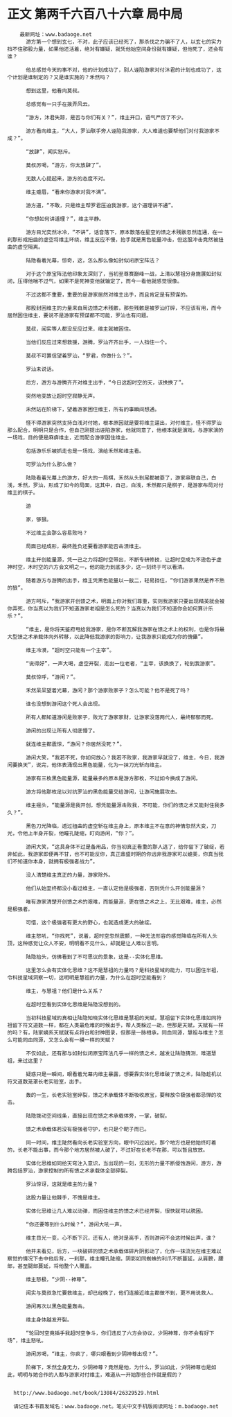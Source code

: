 # 正文 第两千六百八十六章 局中局
        最新网址：www.badaoge.net
          游方第一个想到玄七，不对，此子应该已经死了，那杀伐之力骗不了人，以玄七的实力挡不住那股力量，如果他还活着，绝对有嫌疑，就凭他始空间身份就有嫌疑，但他死了，还会有谁？
      
          他总感觉今天的事不对，他的计划成功了，别人诬陷游家对付沐君的计划也成功了，这个计划是谁制定的？又是谁实施的？禾然吗？
      
          想到这里，他看向莫叔。
      
          总感觉有一只手在拨弄风云。
      
          “游方，沐君失踪，是否与你们有关？”，维主开口，语气严厉了不少。
      
          游方看向维主，“大人，罗汕联手旁人诬陷我游家，大人难道也要帮他们对付我游家不成？”。
      
          “放肆”，闻实怒斥。
      
          莫叔厉喝，“游方，你太放肆了”。
      
          无数人心提起来，游方的态度不对。
      
          维主蹙眉，“看来你游家对我不满”。
      
          游方道，“不敢，只是维主帮罗君压迫我游家，这个道理讲不通”。
      
          “你想如何讲道理？”，维主平静。
      
          游方目光突然冰冷，“不讲”，话音落下，原本散落在星空的馈之术残骸忽然连通，在一刹那形成扭曲的虚空将维主环绕，维主反应不慢，抬手就是黑色能量冲击，但这股冲击竟然被扭曲的虚空隔离。
      
          陆隐看着光幕，惊奇，这，怎么那么像如封似闭原宝阵法？
      
          对于这个原宝阵法他印象太深刻了，当初至尊赛巅峰一战，上清以慧祖分身施展如封似闭，压得他喘不过气，如果不是死神变他就输定了，而今一看他就感觉很像。
      
          不过这都不重要，重要的是游家居然对维主出手，而且肯定是有预谋的。
      
          那股封困维主的力量来自周边馈之术残骸，那些残骸是被罗汕打碎，不应该有用，而今居然困住维主，要说不是游家有预谋都不可能，罗汕也有问题。
      
          莫叔，闻实等人都没反应过来，维主就被困住。
      
          当他们反应过来想救援，游腾，罗汕齐齐出手，一人挡住一个。
      
          莫叔不可置信望着罗汕，“罗君，你做什么？”。
      
          罗汕未说话。
      
          后方，游方与游腾齐齐对维主出手，“今日这超时空的天，该换换了”。
      
          突然地变故让超时空寂静无声。
      
          禾然站在阶梯下，望着游家困住维主，所有的事瞬间想通。
      
          怪不得游家突然支持白浅对付她，根本原因就是要将维主逼出，对付维主，怪不得罗汕那么配合，明明只是合作，但自己刚提出诬陷游家，他就同意了，他根本就是演戏，与游家演的一场戏，目的便是麻痹维主，近而配合游家困住维主。
      
          包括游乐乐被抓走也是一场戏，演给禾然和维主看。
      
          可罗汕为什么那么做？
      
          陆隐看着光幕上的游方，好大的一局棋，禾然从头到尾都被耍了，游家串联自己，白浅，禾然，罗汕，形成了如今的局面，这其中，自己，白浅，禾然都只是棋子，是游家布局对付维主的棋子。
      
          游
      
          家，够狠。
      
          不过维主会那么容易败吗？
      
          局面已经成形，最终胜负还要看游家能否击溃维主。
      
          维主开创能量源，凭一己之力将超时空带出，不断专研修技，让超时空成为不逊色于虚神时空，木时空的六方会文明之一，他的能力到底多少，这一刻终于可以看清。
      
          随着游方与游腾的出手，维主凭黑色能量以一敌二，轻易挡住，“你们游家果然是养不熟的狼”。
      
          游方呵斥，“我游家开创馈之术，明面上你对我们尊重，实则我游家只要出现精英就会被你弄死，你当真以为我们不知道游家老祖是怎么死的？当真以为我们不知道你会如何算计乐乐？”。
      
          “维主，是你将天鉴府甩给我游家，是你不断瓦解我游家在馈之术上的权利，也是你将最大型馈之术承载体向外转移，以此降低我游家的影响力，让我游家只能成为你的傀儡”。
      
          维主冷漠，“超时空只能有一个主宰”。
      
          “说得好”，一声大喝，虚空开裂，走出一位老者，“主宰，该换换了，轮到我游家”。
      
          莫叔惊呼，“游闲？”。
      
          禾然呆呆望着光幕，游闲？那个游家败家子？怎么可能？他不是死了吗？
      
          谁也没想到游闲这个死人会出现。
      
          所有人都知道游闲是败家子，败光了游家家财，让游家没落两代人，最终郁郁而死。
      
          游闲的出现让所有人彻底懵了。
      
          就连维主都震惊，“游闲？你居然没死？”。
      
          游闲大笑，“我若不死，你如何放心？我若不败家，我游家早就没了，维主，今日，我游闲要换天”，说完，他体表涌现出黑色能量，化为一抹刀光斩向维主。
      
          游家有三枚黑色能量源，能量最多的原本是游方那枚，不过如今换成了游闲。
      
          游方将他那枚足以对抗罗汕的黑色能量交给游闲，让游闲施展攻击。
      
          维主摇头，“能量源是我开创，想凭能量源击败我，不可能，你们的馈之术又能封住我多久？”。
      
          黑色刀光降临，透过扭曲的虚空斩在维主身上，原本维主不在意的神情忽然大变，刀光，令他上半身开裂，他瞳孔陡缩，盯向游闲，“你？”。
      
          游闲大笑，“这具身体不过是备用品，你当初真正看重的那人逃了，给你留下了破绽，若非如此，我游家即便再不甘，也不可能反你，真正鼎盛时期的你远非我游家可以媲美，你真当我们不知道你本身，就拥有极强者战力”。
      
          没人清楚维主真正的力量，游家除外。
      
          他们从始至终都没小看过维主，一直认定他是极强者，否则凭什么开创能量源？
      
          唯有游家清楚开创馈之术的艰难，而能量源，更在馈之术之上，无比艰难，维主，必然是极强者。
      
          可惜，这个极强者有更大的野心，也就造成更大的破绽。
      
          维主怒吼，“你找死”，说着，超时空忽然震颤，一种无法形容的感觉降临在所有人头顶，这种感觉让众人不安，明明看不见什么，却就是让人难以言明。
      
          陆隐抬头，仿佛看到了不可思议的景象，这是--实体化思维。
      
          这里怎么会有实体化思维？这不是慧祖的力量吗？是科技星域的能力，可以困住半祖，令科技星域洞察一切，这明明是慧祖的力量，为什么在超时空能看到？
      
          维主，与慧祖？他们是什么关系？
      
          在超时空看到实体化思维是陆隐没想到的。
      
          当初科技星域的真相让陆隐知晓实体化思维是慧祖的天赋，慧祖留下实体化思维如同符祖留下符文道数一样，都在人类最危难的时候出手，帮人类躲过一劫，但那是天赋，天赋有一样的吗？有，陆家嫡系天赋就有点将台和封神图录，但那是一脉相承，同血同源，慧祖与维主？怎么可能同血同源，又怎么会有一模一样的天赋？
      
          不仅如此，还有那与如封似闭原宝阵法几乎一样的馈之术，越发让陆隐猜测，难道慧祖，来过这里？
      
          疑惑只是一瞬间，眼看着光幕内维主暴露，想要靠实体化思维破了馈之术，陆隐趁机以符文道数笼罩长老实验室，出手。
      
          轰的一生，长老实验室碎裂，馈之术承载体不断吸收原宝，要释放令极强者都忌惮的攻击。
      
          陆隐拨动空间线条，直接出现在馈之术承载体旁，一掌，破裂。
      
          馈之术承载体若没有极强者守护，也只是个靶子而已。
      
          同一时间，维主陡然看向长老实验室方向，眼中闪过凶光，那个地方也是他始终盯着的，长老不能出事，而今那个地方居然被人破了，不过好在长老不在那，可以暂且放放。
      
          实体化思维如同给天穹注入意识，当出现的一刻，无形的力量不断侵蚀游闲，游方，游腾包括罗汕，游家控制的所有馈之术承载体全部碎裂。
      
          罗汕惊讶，这就是维主的力量？
      
          这股力量让他棘手，不愧是维主。
      
          实体化思维让几人难以动弹，而困住维主的馈之术已经开裂，很快就可以脱困。
      
          “你还要等到什么时候？”，游闲大吼一声。
      
          维主目光一变，心不断下沉，还有人，绝对是高手，否则游闲不会这时候出声，谁？
      
          他并未看见，后方，一块破碎的馈之术承载体碎片阴影动了，化作一抹流光在维主难以察觉的情况下击中他后背，一刹那，维主瞳孔陡缩，阴影如同蜘蛛的利爪不断蔓延，从肩膀，腰部，甚至腿部蔓延，将他整个人覆盖。
      
          维主怒极，“少阴--神尊”。
      
          闻实与莫叔急忙要救维主，却已经晚了，他们连接近维主都做不到，更不用说救人。
      
          游闲再次以黑色能量轰击。
      
          维主身体越发开裂。
      
          “轮回时空竟插手我超时空争斗，你们违反了六方会协议，少阴神尊，你不会有好下场”，维主怒吼。
      
          游闲厉喝，“维主，你疯了，哪只眼看到少阴神尊出现？”。
      
          阶梯下，禾然全身无力，少阴神尊？竟然是他，为什么，罗汕如此，少阴神尊也是如此，明明与她合作的人都与游家对付维主，难道从一开始那些合作就是假的？
      
      
      http://www.badaoge.net/book/13084/26329529.html
      
      请记住本书首发域名：www.badaoge.net。笔尖中文手机版阅读网址：m.badaoge.net